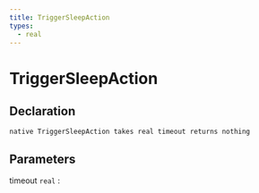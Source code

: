 ```yaml
---
title: TriggerSleepAction
types:
  - real
---
```


# TriggerSleepAction

## Declaration

```jass
native TriggerSleepAction takes real timeout returns nothing
```

## Parameters
timeout `real`
: 
